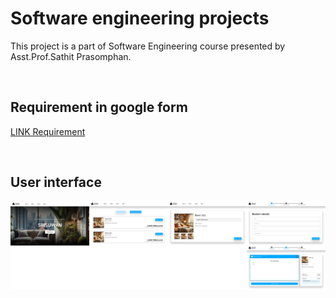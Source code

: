 # Software engineering projects
This project is a part of Software Engineering course presented by Asst.Prof.Sathit Prasomphan.

</br>

## Requirement in google form

[LINK Requirement](https://docs.google.com/forms/d/e/1FAIpQLSf6AgXbT_fwlhPnOTGwGzxmk2nNK89mOGkmMhegG2epnSjosA/viewform)

</br>

## User interface

<img hight="700" width="700" src="https://github.com/beerser/Software-Engineering-Projects/blob/main/user-interface-design/user-interface-design-website-book-an-apartment-room.png">
